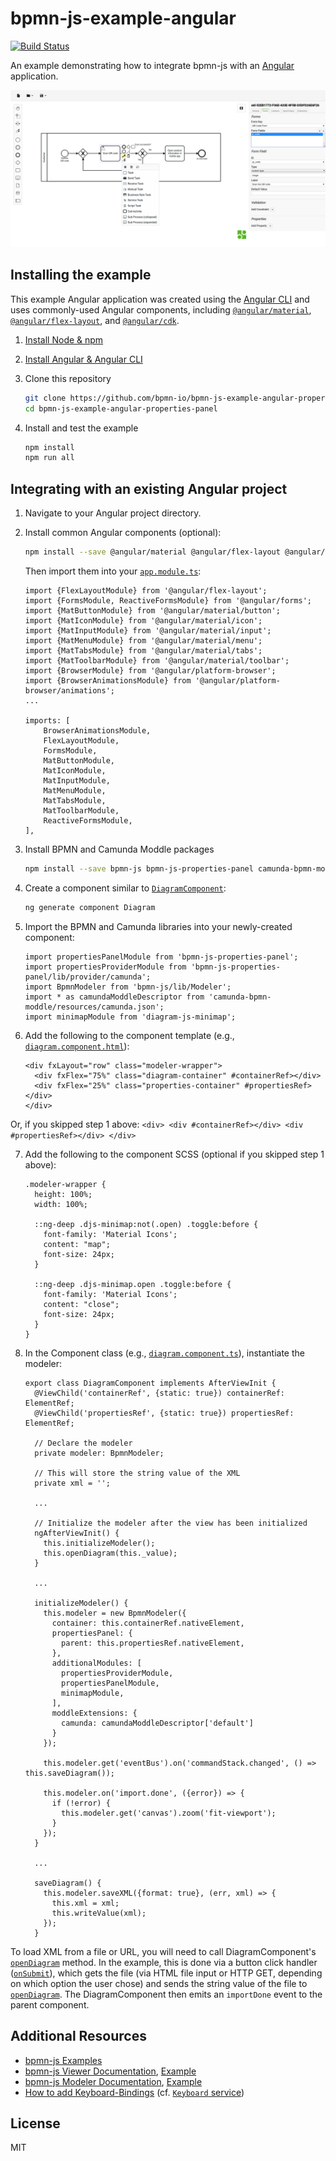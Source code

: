 # bpmn-js-example-angular

[![Build Status](https://travis-ci.com/bpmn-io/bpmn-js-example-angular.svg?branch=master)](https://travis-ci.com/bpmn-io/bpmn-js-example-angular)

An example demonstrating how to integrate bpmn-js with an [Angular](https://angular.io/) application.

![Integration Screenshot](./docs/screenshot.png)


## Installing the example

This example Angular application was created using the [Angular CLI](https://cli.angular.io/) and uses commonly-used Angular components, including [`@angular/material`](https://material.angular.io/), [`@angular/flex-layout`](https://github.com/angular/flex-layout), and [`@angular/cdk`](https://material.angular.io/cdk/categories).

1.  [Install Node & npm](https://www.npmjs.com/get-npm)
2.  [Install Angular & Angular CLI](https://angular.io/guide/setup-local)
3.  Clone this repository

    ```sh
    git clone https://github.com/bpmn-io/bpmn-js-example-angular-properties-panel.git
    cd bpmn-js-example-angular-properties-panel
    ```
    
4.  Install and test the example

    ```sh
    npm install
    npm run all
    ```
    

## Integrating with an existing Angular project
1.  Navigate to your Angular project directory.
2.  Install common Angular components (optional):
    ```sh
    npm install --save @angular/material @angular/flex-layout @angular/cdk
    ```
    
    Then import them into your [`app.module.ts`](./bpmn-js-app/src/app/app.module.ts):
    ```
    import {FlexLayoutModule} from '@angular/flex-layout';
    import {FormsModule, ReactiveFormsModule} from '@angular/forms';
    import {MatButtonModule} from '@angular/material/button';
    import {MatIconModule} from '@angular/material/icon';
    import {MatInputModule} from '@angular/material/input';
    import {MatMenuModule} from '@angular/material/menu';
    import {MatTabsModule} from '@angular/material/tabs';
    import {MatToolbarModule} from '@angular/material/toolbar';
    import {BrowserModule} from '@angular/platform-browser';
    import {BrowserAnimationsModule} from '@angular/platform-browser/animations';    
    ...
    
    imports: [
        BrowserAnimationsModule,
        FlexLayoutModule,
        FormsModule,
        MatButtonModule,
        MatIconModule,
        MatInputModule,
        MatMenuModule,
        MatTabsModule,
        MatToolbarModule,
        ReactiveFormsModule,
    ],
    ```

3.  Install BPMN and Camunda Moddle packages 
    ```sh
    npm install --save bpmn-js bpmn-js-properties-panel camunda-bpmn-moddle diagram-js-minimap
    ```

4.  Create a component similar to [`DiagramComponent`](./bpmn-js-app/src/app/diagram/diagram.component.ts):
    ```sh
    ng generate component Diagram
    ```

5.  Import the BPMN and Camunda libraries into your newly-created component:
    ```
    import propertiesPanelModule from 'bpmn-js-properties-panel';
    import propertiesProviderModule from 'bpmn-js-properties-panel/lib/provider/camunda';
    import BpmnModeler from 'bpmn-js/lib/Modeler';
    import * as camundaModdleDescriptor from 'camunda-bpmn-moddle/resources/camunda.json';
    import minimapModule from 'diagram-js-minimap';
    ```

6.  Add the following to the component template (e.g., [`diagram.component.html`](./bpmn-js-app/src/app/diagram/diagram.component.html)):
    ```
    <div fxLayout="row" class="modeler-wrapper">
      <div fxFlex="75%" class="diagram-container" #containerRef></div>
      <div fxFlex="25%" class="properties-container" #propertiesRef></div>
    </div>
    ```
   Or, if you skipped step 1 above:
    ```
    <div>
      <div #containerRef></div>
      <div #propertiesRef></div>
    </div>
    ```

7.  Add the following to the component SCSS (optional if you skipped step 1 above):
    ```
    .modeler-wrapper {
      height: 100%;
      width: 100%;
    
      ::ng-deep .djs-minimap:not(.open) .toggle:before {
        font-family: 'Material Icons';
        content: "map";
        font-size: 24px;
      }
    
      ::ng-deep .djs-minimap.open .toggle:before {
        font-family: 'Material Icons';
        content: "close";
        font-size: 24px;
      }
    }
    ```

8.  In the Component class (e.g., [`diagram.component.ts`](./bpmn-js-app/src/app/diagram/diagram.component.ts)), instantiate the modeler:
    ```
    export class DiagramComponent implements AfterViewInit {
      @ViewChild('containerRef', {static: true}) containerRef: ElementRef;
      @ViewChild('propertiesRef', {static: true}) propertiesRef: ElementRef;
    
      // Declare the modeler
      private modeler: BpmnModeler;
    
      // This will store the string value of the XML
      private xml = '';
      
      ...
    
      // Initialize the modeler after the view has been initialized
      ngAfterViewInit() {
        this.initializeModeler();
        this.openDiagram(this._value);
      }
    
      ...
      
      initializeModeler() {
        this.modeler = new BpmnModeler({
          container: this.containerRef.nativeElement,
          propertiesPanel: {
            parent: this.propertiesRef.nativeElement,
          },
          additionalModules: [
            propertiesProviderModule,
            propertiesPanelModule,
            minimapModule,
          ],
          moddleExtensions: {
            camunda: camundaModdleDescriptor['default']
          }
        });
    
        this.modeler.get('eventBus').on('commandStack.changed', () => this.saveDiagram());
    
        this.modeler.on('import.done', ({error}) => {
          if (!error) {
            this.modeler.get('canvas').zoom('fit-viewport');
          }
        });
      }
    
      ...   
    
      saveDiagram() {
        this.modeler.saveXML({format: true}, (err, xml) => {
          this.xml = xml;
          this.writeValue(xml);
        });
      }

    ```

To load XML from a file or URL, you will need to call DiagramComponent's [`openDiagram`](./bpmn-js-app/src/app/diagram/diagram.component.ts#L105-111) method. In the example, this is done via a button click handler ([`onSubmit`](./bpmn-js-app/src/app/app.component.ts#L50-67)), which gets the file (via HTML file input or HTTP GET, depending on which option the user chose) and sends the string value of the file to [`openDiagram`](./bpmn-js-app/src/app/diagram/diagram.component.ts#L105-111). The DiagramComponent then emits an `importDone` event to the parent component.

## Additional Resources

* [bpmn-js Examples](https://github.com/bpmn-io/bpmn-js-examples)
* [bpmn-js Viewer Documentation](https://github.com/bpmn-io/bpmn-js/blob/master/lib/Viewer.js), [Example](https://github.com/bpmn-io/bpmn-js-examples/blob/master/starter/viewer.html)
* [bpmn-js Modeler Documentation](https://github.com/bpmn-io/bpmn-js/blob/master/lib/Modeler.js), [Example](https://github.com/bpmn-io/bpmn-js-examples/tree/master/modeler)
* [How to add Keyboard-Bindings](https://forum.bpmn.io/t/hotkeys-like-the-demo/89/2) (cf. [`Keyboard` service](https://github.com/bpmn-io/diagram-js/blob/master/lib/features/keyboard/Keyboard.js))

## License

MIT
